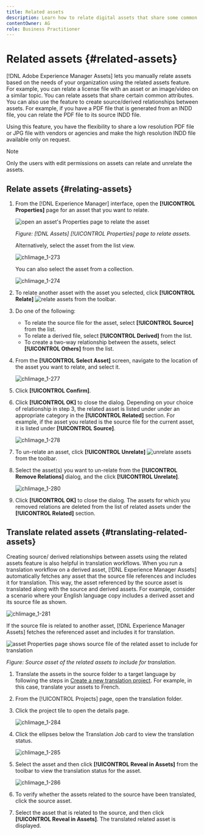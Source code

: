 ```yaml
---
title: Related assets
description: Learn how to relate digital assets that share some common attributes. Also create source-derived relationships between digital assets.
contentOwner: AG
role: Business Practitioner
---
```


# Related assets {#related-assets}

[!DNL Adobe Experience Manager Assets] lets you manually relate assets based on the needs of your organization using the related assets feature. For example, you can relate a license file with an asset or an image/video on a similar topic. You can relate assets that share certain common attributes. You can also use the feature to create source/derived relationships between assets. For example, if you have a PDF file that is generated from an INDD file, you can relate the PDF file to its source INDD file.

Using this feature, you have the flexibility to share a low resolution PDF file or JPG file with vendors or agencies and make the high resolution INDD file available only on request.

>[!NOTE]
>
>Only the users with edit permissions on assets can relate and unrelate the assets.

## Relate assets {#relating-assets}

1. From the [!DNL Experience Manager] interface, open the **[!UICONTROL Properties]** page for an asset that you want to relate.

   ![open an asset's Properties page to relate the asset](assets/asset-properties-relate-assets.png)

   *Figure: [!DNL Assets] [!UICONTROL Properties] page to relate assets.*

   Alternatively, select the asset from the list view.

   ![chlimage_1-273](assets/chlimage_1-273.png)

   You can also select the asset from a collection.

   ![chlimage_1-274](assets/chlimage_1-274.png)

1. To relate another asset with the asset you selected, click **[!UICONTROL Relate]** ![relate assets](assets/do-not-localize/link-relate.png) from the toolbar.
1. Do one of the following:

    * To relate the source file for the asset, select **[!UICONTROL Source]** from the list.
    * To relate a derived file, select **[!UICONTROL Derived]** from the list.
    * To create a two-way relationship between the assets, select **[!UICONTROL Others]** from the list.

1. From the **[!UICONTROL Select Asset]** screen, navigate to the location of the asset you want to relate, and select it.

   ![chlimage_1-277](assets/chlimage_1-277.png)

1. Click **[!UICONTROL Confirm]**.
1. Click **[!UICONTROL OK]** to close the dialog. Depending on your choice of relationship in step 3, the related asset is listed under under an appropriate category in the **[!UICONTROL Related]** section. For example, if the asset you related is the source file for the current asset, it is listed under **[!UICONTROL Source]**.

   ![chlimage_1-278](assets/chlimage_1-278.png)

1. To un-relate an asset, click **[!UICONTROL Unrelate]** ![unrelate assets](assets/do-not-localize/link-unrelate-icon.png) from the toolbar.

1. Select the asset(s) you want to un-relate from the **[!UICONTROL Remove Relations]** dialog, and the click **[!UICONTROL Unrelate]**.

   ![chlimage_1-280](assets/chlimage_1-280.png)

1. Click **[!UICONTROL OK]** to close the dialog. The assets for which you removed relations are deleted from the list of related assets under the **[!UICONTROL Related]** section.

## Translate related assets {#translating-related-assets}

Creating source/ derived relationships between assets using the related assets feature is also helpful in translation workflows. When you run a translation workflow on a derived asset, [!DNL Experience Manager Assets] automatically fetches any asset that the source file references and includes it for translation. This way, the asset referenced by the source asset is translated along with the source and derived assets. For example, consider a scenario where your English language copy includes a derived asset and its source file as shown.

![chlimage_1-281](assets/chlimage_1-281.png)

If the source file is related to another asset, [!DNL Experience Manager Assets] fetches the referenced asset and includes it for translation.

![asset Properties page shows source file of the related asset to include for translation](assets/asset-properties-source-asset.png)

*Figure: Source asset of the related assets to include for translation.*

1. Translate the assets in the source folder to a target language by following the steps in [Create a new translation project](translation-projects.md#create-a-new-translation-project). For example, in this case, translate your assets to French.

1. From the [!UICONTROL Projects] page, open the translation folder.

1. Click the project tile to open the details page.

   ![chlimage_1-284](assets/chlimage_1-284.png)

1. Click the ellipses below the Translation Job card to view the translation status.

   ![chlimage_1-285](assets/chlimage_1-285.png)

1. Select the asset and then click **[!UICONTROL Reveal in Assets]** from the toolbar to view the translation status for the asset.

   ![chlimage_1-286](assets/chlimage_1-286.png)

1. To verify whether the assets related to the source have been translated, click the source asset.

1. Select the asset that is related to the source, and then click **[!UICONTROL Reveal in Assets]**. The translated related asset is displayed.

